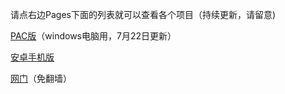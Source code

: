 请点右边Pages下面的列表就可以查看各个项目（持续更新，请留意)


[PAC版](https://github.com/Alvin9999/new-pac/wiki/PAC%E7%89%88%EF%BC%88windows%E7%94%B5%E8%84%91%E7%94%A8%EF%BC%89)（windows电脑用，7月22日更新）

[安卓手机版](https://github.com/Alvin9999/new-pac/wiki/%E5%AE%89%E5%8D%93%E6%89%8B%E6%9C%BA%E7%89%88)

[网门](https://github.com/Alvin9999/new-pac/wiki/%E7%BD%91%E9%97%A8%EF%BC%88%E5%85%8D%E7%BF%BB%E5%A2%99%E9%A1%B9%E7%9B%AE%EF%BC%89)（免翻墙）